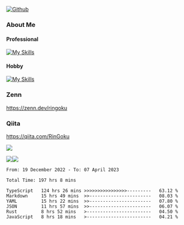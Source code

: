 [![Github](https://img.shields.io/github/followers/RinGoku?label=Follow&style=social)](https://github.com/RinGoku)

### About Me
#### Professional
[![My Skills](https://skillicons.dev/icons?i=react,ts,js,nodejs,java,graphql,firebase,githubactions&theme=light)](https://skillicons.dev)
#### Hobby
[![My Skills](https://skillicons.dev/icons?i=unity,rust,py&theme=light)](https://skillicons.dev)

### Zenn
https://zenn.dev/ringoku
### Qiita
https://qiita.com/RinGoku


![](https://github-profile-summary-cards.vercel.app/api/cards/profile-details?username=RinGoku&theme=default)

![](https://github-profile-summary-cards.vercel.app/api/cards/repos-per-language?username=RinGoku&theme=default)![](https://github-profile-summary-cards.vercel.app/api/cards/stats?username=RinGoku&theme=default)

<!--START_SECTION:waka-->

```text
From: 19 December 2022 - To: 07 April 2023

Total Time: 197 hrs 8 mins

TypeScript   124 hrs 26 mins >>>>>>>>>>>>>>>>---------   63.12 %
Markdown     15 hrs 49 mins  >>-----------------------   08.03 %
YAML         15 hrs 22 mins  >>-----------------------   07.80 %
JSON         11 hrs 57 mins  >>-----------------------   06.07 %
Rust         8 hrs 52 mins   >------------------------   04.50 %
JavaScript   8 hrs 18 mins   >------------------------   04.21 %
```

<!--END_SECTION:waka-->

